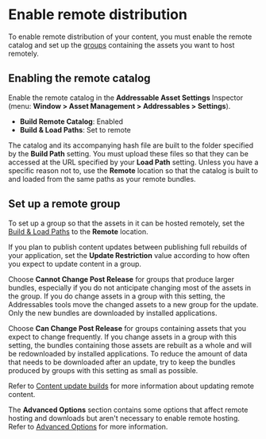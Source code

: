 # Enable remote distribution

To enable remote distribution of your content, you must enable the remote catalog and set up the [groups](Groups.md) containing the assets you want to host remotely.  

## Enabling the remote catalog

Enable the remote catalog in the __Addressable Asset Settings__ Inspector (menu: __Window > Asset Management > Addressables > Settings__).

* __Build Remote Catalog__: Enabled
* __Build & Load Paths__: Set to remote

The catalog and its accompanying hash file are built to the folder specified by the __Build Path__ setting. You must upload these files so that they can be accessed at the URL specified by your __Load Path__ setting. Unless you have a specific reason not to, use the __Remote__ location so that the catalog is built to and loaded from the same paths as your remote bundles.

## Set up a remote group

To set up a group so that the assets in it can be hosted remotely, set the [Build & Load Paths](AddressableAssetSettings.md) to the __Remote__ location.

If you plan to publish content updates between publishing full rebuilds of your application, set the __Update Restriction__ value according to how often you expect to update content in a group.

Choose __Cannot Change Post Release__ for groups that produce larger bundles, especially if you do not anticipate changing most of the assets in the group. If you do change assets in a group with this setting, the Addressables tools move the changed assets to a new group for the update. Only the new bundles are downloaded by installed applications.

Choose __Can Change Post Release__ for groups containing assets that you expect to change frequently. If you change assets in a group with this setting, the bundles containing those assets are rebuilt as a whole and will be redownloaded by installed applications. To reduce the amount of data that needs to be downloaded after an update, try to keep the bundles produced by groups with this setting as small as possible.

Refer to [Content update builds](content-update-builds-overview.md) for more information about updating remote content.

The __Advanced Options__ section contains some options that affect remote hosting and downloads but aren't necessary to enable remote hosting. Refer to [Advanced Options](GroupSchemas.md) for more information.